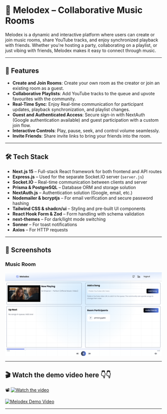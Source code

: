 # 🎵 Melodex – Collaborative Music Rooms

Melodex is a dynamic and interactive platform where users can create or join music rooms, share YouTube tracks, and enjoy synchronized playback with friends. Whether you're hosting a party, collaborating on a playlist, or just vibing with friends, Melodex makes it easy to connect through music.

---

## 🚀 Features

- **Create and Join Rooms**: Create your own room as the creator or join an existing room as a guest.
- **Collaborative Playlists**: Add YouTube tracks to the queue and upvote favourites with the community.
- **Real-Time Sync**: Enjoy Real-time communication for participant updates, playback synchronization, and playlist changes.
- **Guest and Authenticated Access**: Secure sign-in with NextAuth (Google authentication available) and guest participation with a custom join flow.
- **Interactive Controls**: Play, pause, seek, and control volume seamlessly.
- **Invite Friends**: Share invite links to bring your friends into the room.

---

## 🛠️ Tech Stack

- **Next.js 15** – Full-stack React framework for both frontend and API routes  
- **Express.js** – Used for the separate Socket.IO server (`server.js`)  
- **Socket.IO** – Real-time communication between clients and server  
- **Prisma & PostgreSQL** – Database ORM and storage solution  
- **NextAuth.js** – Authentication solution (Google, email, etc.)  
- **Nodemailer & bcryptjs** – For email verification and secure password hashing  
- **Tailwind CSS & shadcn/ui** – Styling and pre-built UI components  
- **React Hook Form & Zod** – Form handling with schema validation  
- **next-themes** – For dark/light mode switching  
- **Sonner** – For toast notifications  
- **Axios** – For HTTP requests

---

## 📸 Screenshots

### Music Room
![Music Room](public/images/room.png)

---

## 🎬 Watch the demo video here 👇👇

📽️ [![Watch the video](https://img.shields.io/badge/Demo-Video-red?style=for-the-badge&logo=youtube)](https://www.youtube.com/watch?v=YOUR_VIDEO_ID)

[![Melodex Demo Video](https://img.youtube.com/vi/0MEyQtbmovc/maxresdefault.jpg)](https://youtu.be/0MEyQtbmovc)

---